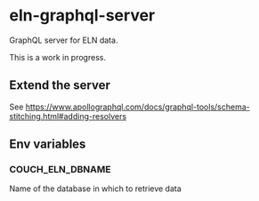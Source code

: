# eln-graphql-server

GraphQL server for ELN data.

This is a work in progress.

## Extend the server

See https://www.apollographql.com/docs/graphql-tools/schema-stitching.html#adding-resolvers

## Env variables

### COUCH_ELN_DBNAME
Name of the database in which to retrieve data
